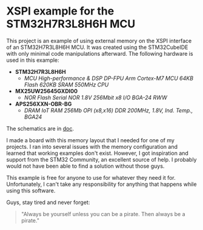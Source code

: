 # XSPI example for the STM32H7R3L8H6H MCU
This project is an example of using external memory on the XSPI interface of an STM32H7R3L8H6H MCU. It was created using the STM32CubeIDE with only minimal code manipulations afterward. The following hardware is used in this example:

* **STM32H7R3L8H6H**
	* *MCU High-performance & DSP DP-FPU Arm Cortex-M7 MCU 64KB Flash 620KB SRAM 550MHz CPU*
* **MX25UW25645GXDI00**
	* *NOR Flash Serial NOR 1.8V 256Mbit x8 I/O BGA-24 RWW*
* **APS256XXN-OBR-BG**
	* *DRAM IoT RAM 256Mb OPI (x8,x16) DDR 200MHz, 1.8V, Ind. Temp., BGA24*

The schematics are in [doc](../doc).

I made a board with this memory layout that I needed for one of my projects. I ran into several issues with the memory configuration and learned that working examples don't exist. However, I got inspiration and support from the STM32 Community, an excellent source of help. I probably would not have been able to find a solution without those guys.

This example is free for anyone to use for whatever they need it for. Unfortunately, I can't take any responsibility for anything that happens while using this software. 


Guys, stay tired and never forget:
> "Always be yourself unless you can be a pirate. Then always be a pirate."
